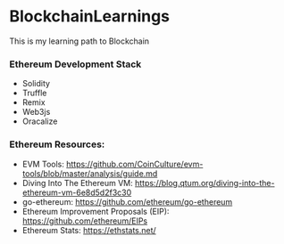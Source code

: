 # BlockchainLearnings
This is my learning path to Blockchain

### Ethereum Development Stack
  - Solidity
  - Truffle
  - Remix
  - Web3js
  - Oracalize
  
### Ethereum Resources: 
  - EVM Tools: https://github.com/CoinCulture/evm-tools/blob/master/analysis/guide.md
  - Diving Into The Ethereum VM: https://blog.qtum.org/diving-into-the-ethereum-vm-6e8d5d2f3c30
  - go-ethereum: https://github.com/ethereum/go-ethereum
  - Ethereum Improvement Proposals (EIP): https://github.com/ethereum/EIPs
  - Ethereum Stats: https://ethstats.net/
